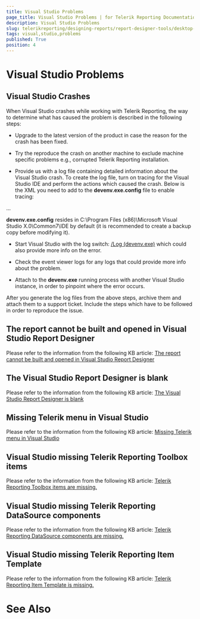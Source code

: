 ```yaml
---
title: Visual Studio Problems
page_title: Visual Studio Problems | for Telerik Reporting Documentation
description: Visual Studio Problems
slug: telerikreporting/designing-reports/report-designer-tools/desktop-designers/visual-studio-report-designer/visual-studio-problems
tags: visual,studio,problems
published: True
position: 4
---
```


# Visual Studio Problems



## Visual Studio Crashes

When Visual Studio crashes while working with Telerik Reporting,
          the way to determine what has caused the problem is described in the following steps:
        

* Upgrade to the latest version of the product in case the reason for the crash has been fixed.

* Try the reproduce the crash on another machine to exclude machine specific problems e.g., corrupted Telerik Reporting installation.

* Provide us with a log file containing detailed information about the Visual Studio crash.
              To create the log file, turn on tracing for the Visual Studio IDE and perform the actions which caused the crash.
              Below is the XML you need to add to the __devenv.exe.config__ file to enable tracing:
            

	
<?xml version ="1.0"?>
<configuration>
    ...
    <system.diagnostics>
        <trace autoflush="true" indentsize="4">
          <listeners>
            <add name="myListener" type="System.Diagnostics.TextWriterTraceListener" initializeData="c:\temp\DEVENV.LOG" />              
            <remove name="Default" />
          </listeners>
        </trace>
    </system.diagnostics>
</configuration>


__devenv.exe.config__ resides in C:\Program Files (x86)\Microsoft Visual Studio X.0\Common7\IDE by default (it is recommended to create a backup copy before modifying it).
            

* Start Visual Studio with the log switch: [/Log (devenv.exe)](https://msdn.microsoft.com/en-us/library/ms241272.aspx)
              which could also provide more info on the error.
            

* Check the event viewer logs for any logs that could provide more info about the problem.

* Attach to the __devenv.exe__ running process with another Visual Studio instance, in order to pinpoint where the error occurs.
            

After you generate the log files from the above steps, archive them and attach them to a support ticket.
          Include the steps which have to be followed in order to reproduce the issue.
        

## The report cannot be built and opened in Visual Studio Report Designer

Please refer to the information from the following KB article: [The report cannot be built and opened in Visual Studio Report Designer](./knowledge-base/report-cannot-be-built-and-opened-in-vs-report-designer)

## The Visual Studio Report Designer is blank

Please refer to the information from the following KB article: [The Visual Studio Report Designer is blank](./knowledge-base/vs-report-designer-is-blank)

## Missing Telerik menu in Visual Studio

Please refer to the information from the following KB article: [Missing Telerik menu in Visual Studio](./knowledge-base/missing-telerik-menu-in-visual-studio)

## Visual Studio missing Telerik Reporting Toolbox items

Please refer to the information from the following KB article: [Telerik Reporting Toolbox items are missing.](http://www.telerik.com/support/kb/reporting/general/missing-toolbox-items.aspx)

## Visual Studio missing Telerik Reporting DataSource components

Please refer to the information from the following KB article: [Telerik Reporting DataSource components are missing.](http://www.telerik.com/support/kb/reporting/details/telerik-reporting-datasource-components-are-missing)

## Visual Studio missing Telerik Reporting Item Template

Please refer to the information from the following KB article: [Telerik Reporting Item Template is missing.](http://www.telerik.com/support/kb/reporting/general/missing-item-template.aspx)

# See Also
